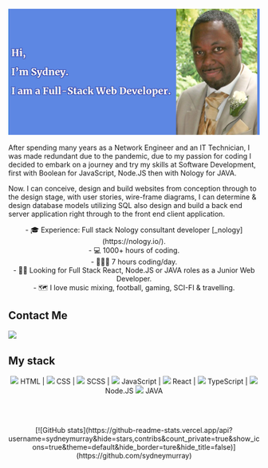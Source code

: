 
<!--
**sydneymurray/sydneymurray** is a ✨ _special_ ✨ repository because its `README.md` (this file) appears on your GitHub profile.
-->
<p align="center"><img src="./Hero.png" alt="screenshot of my game" width="auto" height = "auto"></p>

After spending many years as a Network Engineer and an IT Technician, I was made redundant due to the pandemic, due to my passion for coding I decided to embark on a journey and try my skills at Software Development, first with Boolean for JavaScript, Node.JS then with Nology for JAVA.

Now. I can conceive, design and build websites from conception through to the design stage, with user stories, wire-frame diagrams, I can determine & design database models utilizing SQL also design and build a back end server application right through to the front end client application.

<p align="center"> 
- 🎓 Experience: Full stack Nology consultant developer [_nology](https://nology.io/).  <br>
- 💻 1000+ hours of coding.  <br>
- 👩🏻‍💻 7 hours coding/day. <br>
- 👩🏻 Looking for Full Stack React, Node.JS or JAVA roles as a Junior Web Developer. <br>
- 🗺 I love music mixing, football, gaming, SCI-FI & travelling. <br>
</p>

## Contact Me

<a href="https://www.linkedin.com/in/sydney-murray-b2924a24/">
     <img width="50" src="https://upload.wikimedia.org/wikipedia/commons/e/e9/Linkedin_icon.svg"></img>
</a>


## My stack
<p align="center">
<span>
     <img width="30" src="https://pics.freeicons.io/uploads/icons/png/8804286661557996995-512.png"/><span> HTML |</span>
</span>

<span>
     <img width="30" src="https://pics.freeicons.io/uploads/icons/png/632690741557997006-512.png"/><span> CSS |</span>
</span>

<span>
     <img width="30" src="https://pics.freeicons.io/uploads/icons/png/6655067911551942823-512.png"/><span> SCSS |</span> 
</span>

<span>
     <img width="30" src="https://pics.freeicons.io/uploads/icons/png/21088442871540553614-512.png"/><span> JavaScript |</span> 
</span>

<span>
     <img width="30" src="https://pics.freeicons.io/uploads/icons/png/20167174151551942641-512.png"/><span> React |</span>
</span>

<span>
     <img width="30" src="https://pics.freeicons.io/uploads/icons/png/14678610731551953708-512.png"/><span > TypeScript |</span>
</span>

<span>
     <img width="30" src="https://pics.freeicons.io/uploads/icons/png/8954758561551942278-512.png"/><span > Node.JS</span> 
</span>

<span>
     <img width="30" src="https://pics.freeicons.io/uploads/icons/png/378554371540553613-512.png"/><span > JAVA</span> 
</span>
</p>

</br></br>
<p align="center">
[![GitHub stats](https://github-readme-stats.vercel.app/api?username=sydneymurray&hide=stars,contribs&count_private=true&show_icons=true&theme=default&hide_border=ture&hide_title=false)](https://github.com/sydneymurray)
</p>

